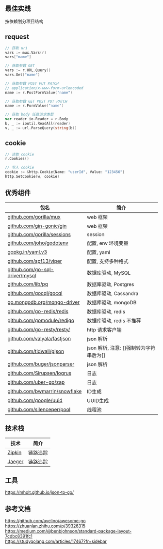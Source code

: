 ## 最佳实践
按依赖划分项目结构


## request
```go
// 获取 uri
vars := mux.Vars(r)
vars["name"]

// 获取参数 GET
vars := r.URL.Query()
vars.Get("name")

// 获取参数 POST PUT PATCH 
// application/x-www-form-urlencoded
name := r.PostFormValue("name")

// 获取参数 GET POST PUT PATCH
name := r.FormValue("name")

// 获取 body 任意请求类型
var reader io.Reader = r.Body
b, _ := ioutil.ReadAll(reader)
v, _ := url.ParseQuery(string(b))
```


## cookie
```go
// 读取 cookie
r.Cookies()

// 写入 cookie
cookie := &http.Cookie{Name: "userId", Value: "123456"}
http.SetCookie(w, cookie)
```


## 优秀组件
| 包名 | 简介 |
| --- | --- |
| [github.com/gorilla/mux](https://github.com/gorilla/mux) | web 框架 |
| [github.com/gin-gonic/gin](https://github.com/gin-gonic/gin) | web 框架 |
| [github.com/gorilla/sessions](https://github.com/gorilla/sessions) | session |
| [github.com/joho/godotenv](https://github.com/joho/godotenv) | 配置, env 环境变量 |
| [gopkg.in/yaml.v3](https://gopkg.in/yaml.v3) | 配置, yaml |
| [github.com/spf13/viper](https://github.com/spf13/viper) | 配置, 支持多种格式 |
| [github.com/go-sql-driver/mysql](https://github.com/go-sql-driver/mysql) | 数据库驱动, MySQL |
| [github.com/lib/pq](https://github.com/lib/pq) | 数据库驱动, Postgres |
| [github.com/gocql/gocql](https://github.com/gocql/gocql) | 数据库驱动, Cassandra |
| [go.mongodb.org/mongo-driver](https://go.mongodb.org/mongo-driver) | 数据库驱动, mongoDB |
| [github.com/go-redis/redis](https://github.com/go-redis/redis) | 数据库驱动, redis |
| [github.com/gomodule/redigo](https://github.com/gomodule/redigo) | 数据库驱动, redis 不推荐 |
| [github.com/go-resty/resty/](https://github.com/go-resty/resty/) | http 请求客户端 |
| [github.com/valyala/fastjson](https://github.com/valyala/fastjson) | json 解析 |
| [github.com/tidwall/gjson](https://github.com/tidwall/gjson) | json 解析, 注意: []强制转为字符串后为[] |
| [github.com/buger/jsonparser](https://github.com/buger/jsonparser) | json 解析 |
| [github.com/Sirupsen/logrus](https://github.com/Sirupsen/logrus) | 日志 |
| [github.com/uber-go/zap](https://github.com/uber-go/zap) | 日志 |
| [github.com/bwmarrin/snowflake](https://github.com/bwmarrin/snowflake) | ID生成 |
| [github.com/google/uuid](https://github.com/google/uuid) | UUID生成 |
| [github.com/silenceper/pool](https://github.com/silenceper/pool) | 线程池 |


## 技术栈
| 技术 | 简介 |
| --- | --- |
| [Zipkin](https://zipkin.io/) | 链路追踪 |
| [Jaeger](https://www.jaegertracing.io/)   | 链路追踪 |


## 工具
https://mholt.github.io/json-to-go/


## 参考文档
https://github.com/avelino/awesome-go  
https://zhuanlan.zhihu.com/p/39326315  
https://medium.com/@benbjohnson/standard-package-layout-7cdbc8391fc1  
https://studygolang.com/articles/17467?fr=sidebar 

